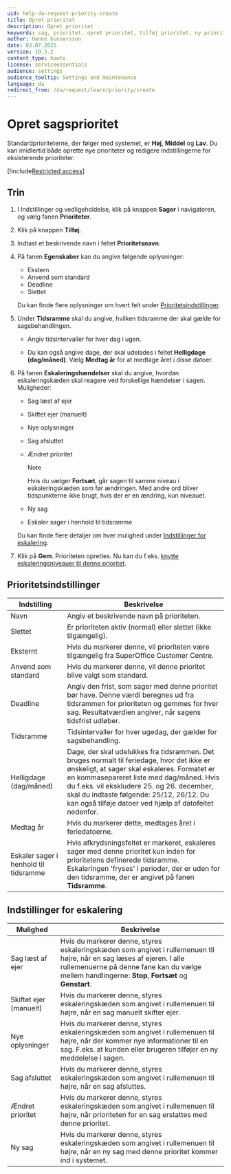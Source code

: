 ```yaml
---
uid: help-da-request-priority-create
title: Opret prioritet
description: Opret prioritet
keywords: sag, prioritet, opret prioritet, tilføj prioritet, ny prioritet, eskaleringshændelser, eskaleringskæde
author: Hanne Gunnarsson
date: 03.07.2025
version: 10.5.2
content_type: howto
license: serviceessentials
audience: settings
audience_tooltip: Settings and maintenance
language: da
redirect_from: /da/request/learn/priority/create
---
```


# Opret sagsprioritet

Standardprioriteterne, der følger med systemet, er **Høj**, **Middel** og **Lav**. Du kan imidlertid både oprette nye prioriteter og redigere indstillingerne for eksisterende prioriteter.

[!include[Restricted access](../../../learn/includes/note-insufficient-rights.md)]

## Trin

1. I Indstillinger og vedligeholdelse, klik på knappen **Sager** i navigatoren, og vælg fanen **Prioriteter**.

1. Klik på knappen **Tilføj**.

1. Indtast et beskrivende navn i feltet **Prioritetsnavn**.

1. På fanen **Egenskaber** kan du angive følgende oplysninger:

    * Ekstern
    * Anvend som standard
    * Deadline
    * Slettet

    Du kan finde flere oplysninger om hvert felt under [Prioritetsindstillinger](#priority-settings).

1. Under **Tidsramme** skal du angive, hvilken tidsramme der skal gælde for sagsbehandlingen.

    * Angiv tidsintervaller for hver dag i ugen.

    * Du kan også angive dage, der skal udelades i feltet **Helligdage (dag/måned)**. Vælg **Medtag år** for at medtage året i disse datoer.

1. På fanen **Eskaleringshændelser** skal du angive, hvordan eskaleringskæden skal reagere ved forskellige hændelser i sagen. Muligheder:

    * Sag læst af ejer
    * Skiftet ejer (manuelt)
    * Nye oplysninger
    * Sag afsluttet
    * Ændret prioritet

        > [!NOTE]
        > Hvis du vælger **Fortsæt**, går sagen til samme niveau i eskaleringskæden som før ændringen. Med andre ord bliver tidspunkterne ikke brugt, hvis der er en ændring, kun niveauet.

    * Ny sag
    * Eskaler sager i henhold til tidsramme

    Du kan finde flere detaljer om hver mulighed under [Indstillinger for eskalering](#escalation-options).

1. Klik på **Gem**. Prioriteten oprettes. Nu kan du f.eks. [knytte eskaleringsniveauer til denne prioritet][1].

## <a id="priority-settings"></a>Prioritetsindstillinger

| Indstilling | Beskrivelse |
|---|---|
| Navn | Angiv et beskrivende navn på prioriteten. |
| Slettet | Er prioriteten aktiv (normal) eller slettet (ikke tilgængelig).|
| Eksternt | Hvis du markerer denne, vil prioriteten være tilgængelig fra SuperOffice Customer Centre. |
| Anvend som standard | Hvis du markerer denne, vil denne prioritet blive valgt som standard. |
| Deadline | Angiv den frist, som sager med denne prioritet bør have. Denne værdi beregnes ud fra tidsrammen for prioriteten og gemmes for hver sag. Resultatværdien angiver, når sagens tidsfrist udløber. |
| Tidsramme | Tidsintervaller for hver ugedag, der gælder for sagsbehandling. |
| Helligdage (dag/måned) | Dage, der skal udelukkes fra tidsrammen. Det bruges normalt til feriedage, hvor det ikke er ønskeligt, at sager skal eskaleres. Formatet er en kommasepareret liste med dag/måned. Hvis du f.eks. vil ekskludere 25. og 26. december, skal du indtaste følgende: 25/12, 26/12. Du kan også tilføje datoer ved hjælp af datofeltet nedenfor. |
| Medtag år | Hvis du markerer dette, medtages året i feriedatoerne. |
| Eskaler sager i henhold til tidsramme | Hvis afkrydsningsfeltet er markeret, eskaleres sager med denne prioritet kun inden for prioritetens definerede tidsramme. Eskaleringen 'fryses' i perioder, der er uden for den tidsramme, der er angivet på fanen **Tidsramme**. |

## <a id="escalation-options"></a>Indstillinger for eskalering

| Mulighed | Beskrivelse |
|---|---|
| Sag læst af ejer | Hvis du markerer denne, styres eskaleringskæden som angivet i rullemenuen til højre, når en sag læses af ejeren. I alle rullemenuerne på denne fane kan du vælge mellem handlingerne: **Stop**, **Fortsæt** og **Genstart**. |
| Skiftet ejer (manuelt) | Hvis du markerer denne, styres eskaleringskæden som angivet i rullemenuen til højre, når en sag manuelt skifter ejer. |
| Nye oplysninger | Hvis du markerer denne, styres eskaleringskæden som angivet i rullemenuen til højre, når der kommer nye informationer til en sag. F.eks. at kunden eller brugeren tilføjer en ny meddelelse i sagen. |
| Sag afsluttet | Hvis du markerer denne, styres eskaleringskæden som angivet i rullemenuen til højre, når en sag afsluttes. |
| Ændret prioritet | Hvis du markerer denne, styres eskaleringskæden som angivet i rullemenuen til højre, når prioriteten for en sag erstattes med denne prioritet. |
| Ny sag | Hvis du markerer denne, styres eskaleringskæden som angivet i rullemenuen til højre, når en ny sag med denne prioritet kommer ind i systemet. |

<!-- Referenced links -->
[1]: escalation-levels.md

<!-- Referenced images -->
